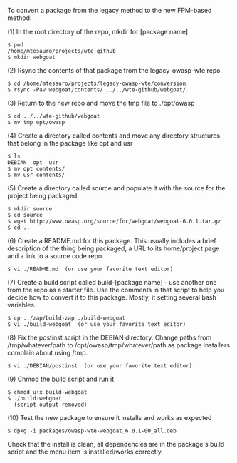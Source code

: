 To convert a package from the legacy method to the new FPM-based method:

(1) In the root directory of the repo, mkdir for [package name]

```
$ pwd
/home/mtesauro/projects/wte-github
$ mkdir webgoat
```

(2) Rsync the contents of that package from the legacy-owasp-wte repo.

```
$ cd /home/mtesauro/projects/legacy-owasp-wte/conversion
$ rsync -Pav webgoat/contents/ ../../wte-github/webgoat/
```

(3) Return to the new repo and move the tmp file to ./opt/owasp

```
$ cd ../../wte-github/webgoat
$ mv tmp opt/owasp
```

(4) Create a directory called contents and move any directory structures that belong in the package like opt and usr

```
$ ls
DEBIAN  opt  usr
$ mv opt contents/
$ mv usr contents/
```

(5) Create a directory called source and populate it with the source for the project being packaged.

```
$ mkdir source
$ cd source
$ wget http://www.owasp.org/source/for/webgoat/webgoat-6.0.1.tar.gz
$ cd ..
```

(6) Create a README.md for this package.  This usually includes a brief description of the thing being packaged, a URL to its home/project page and a link to a source code repo.

```
$ vi ./README.md  (or use your favorite text editor)
```

(7) Create a build script called build-[package name] - use another one from the repo as a starter file.  Use the comments in that script to help you decide how to convert it to this package.  Mostly, it setting several bash variables.

```
$ cp ../zap/build-zap ./build-webgoat
$ vi ./build-webgoat  (or use your favorite text editor)
```

(8) Fix the postinst script in the DEBIAN directory.  Change paths from /tmp/whatever/path to /opt/owasp/tmp/whatever/path as package installers complain about using /tmp.

```
$ vi ./DEBIAN/postinst  (or use your favorite text editor)
```

(9) Chmod the build script and run it

```
$ chmod u+x build-webgoat
$ ./build-webgoat
  (script output removed)
```

(10) Test the new package to ensure it installs and works as expected

```
$ dpkg -i packages/owasp-wte-webgoat_6.0.1-00_all.deb
```

Check that the install is clean, all dependencies are in the package's build script and the menu item is installed/works correctly.

